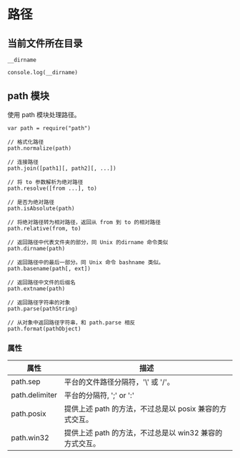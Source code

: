 # 路径

## 当前文件所在目录

`__dirname` 

```node
console.log(__dirname)
```

## path 模块

使用 path 模块处理路径。

```node
var path = require("path")

// 格式化路径
path.normalize(path)

// 连接路径
path.join([path1][, path2][, ...])

// 将 to 参数解析为绝对路径
path.resolve([from ...], to)

// 是否为绝对路径
path.isAbsolute(path)

// 将绝对路径转为相对路径，返回从 from 到 to 的相对路径
path.relative(from, to)

// 返回路径中代表文件夹的部分，同 Unix 的dirname 命令类似
path.dirname(path)

// 返回路径中的最后一部分。同 Unix 命令 bashname 类似。
path.basename(path[, ext])

// 返回路径中文件的后缀名
path.extname(path)

// 返回路径字符串的对象
path.parse(pathString)

// 从对象中返回路径字符串，和 path.parse 相反
path.format(pathObject)
```

### 属性


属性|描述
-|-
path.sep | 平台的文件路径分隔符，'\\' 或 '/'。
path.delimiter | 平台的分隔符, ';' or ':'
path.posix | 提供上述 path 的方法，不过总是以 posix 兼容的方式交互。
path.win32 | 提供上述 path 的方法，不过总是以 win32 兼容的方式交互。

